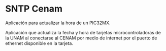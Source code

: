 # SNTP Cenam
Aplicación para actualizar la hora de un PIC32MX.

Aplicación que actualiza la fecha y hora de tarjetas microcontroladoras de la UNAM al conectarse al CENAM por medio de internet por el puerto de ethernet disponible en la tarjeta. 
